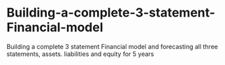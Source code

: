 # Building-a-complete-3-statement-Financial-model
Building a complete 3 statement Financial model and forecasting all three statements, assets. liabilities and equity for 5 years
